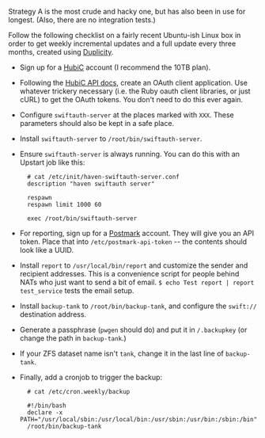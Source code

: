 Strategy A is the most crude and hacky one, but has also been in use for longest. (Also, there are no integration tests.)

Follow the following checklist on a fairly recent Ubuntu-ish Linux box in order to get weekly incremental updates and a full update every three months, created using [Duplicity](http://duplicity.nongnu.org/).

- Sign up for a [HubiC](https://hubic.com/en/offers/) account (I recommend the 10TB plan).
- Following the [HubiC API docs](https://api.hubic.com/sandbox/), create an OAuth client application. Use whatever trickery necessary (i.e. the Ruby oauth client libraries, or just cURL) to get the OAuth tokens. You don't need to do this ever again.
- Configure `swiftauth-server` at the places marked with `XXX`. These parameters should also be kept in a safe place.
- Install `swiftauth-server` to `/root/bin/swiftauth-server`.
- Ensure `swiftauth-server` is always running. You can do this with an Upstart job like this:

        # cat /etc/init/haven-swiftauth-server.conf
        description "haven swiftauth server"

        respawn
        respawn limit 1000 60

        exec /root/bin/swiftauth-server

- For reporting, sign up for a [Postmark](https://postmarkapp.com/) account. They will give you an API token. Place that into `/etc/postmark-api-token` -- the contents should look like a UUID.
- Install `report` to `/usr/local/bin/report` and customize the sender and recipient addresses. This is a convenience script for people behind NATs who just want to send a bit of email. `$ echo Test report | report test_service` tests the email setup.
- Install `backup-tank` to `/root/bin/backup-tank`, and configure the `swift://` destination address.
- Generate a passphrase (`pwgen` should do) and put it in `/.backupkey` (or change the path in `backup-tank`.)
- If your ZFS dataset name isn't `tank`, change it in the last line of `backup-tank`.
- Finally, add a cronjob to trigger the backup:

        # cat /etc/cron.weekly/backup

        #!/bin/bash
        declare -x PATH="/usr/local/sbin:/usr/local/bin:/usr/sbin:/usr/bin:/sbin:/bin"
        /root/bin/backup-tank
